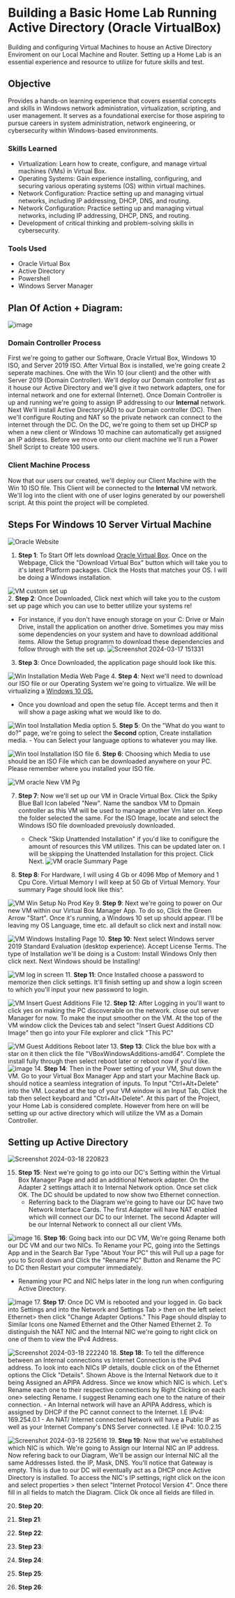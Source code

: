 # Building a Basic Home Lab Running Active Directory (Oracle VirtualBox)
Building and configuring Virtual Machines to house an Active Directory Enviroment on our Local Machine and Router. Setting up a Home Lab is an essential experience and resource to utilize for future skills and test.
## Objective
Provides a hands-on learning experience that covers essential concepts and skills in Windows network administration, virtualization, scripting, and user management. It serves as a foundational exercise for those aspiring to pursue careers in system administration, network engineering, or cybersecurity within Windows-based environments.

### Skills Learned
- Virtualization: Learn how to create, configure, and manage virtual machines (VMs) in Virtual Box.
- Operating Systems: Gain experience installing, configuring, and securing various operating systems (OS) within virtual machines.
- Network Configuration: Practice setting up and managing virtual networks, including IP addressing, DHCP, DNS, and routing.
- Network Configuration: Practice setting up and managing virtual networks, including IP addressing, DHCP, DNS, and routing.
- Development of critical thinking and problem-solving skills in cybersecurity.

### Tools Used
- Oracle Virtual Box
- Active Directory
- Powershell
- Windows Server Manager

## Plan Of Action + Diagram:
![image](https://github.com/Cal-InfoSec/SIEM-Azure/assets/81139563/d0ce77be-5ba7-4cda-bda7-076ab1c340b2)
### Domain Controller Process
First we're going to gather our Software, Oracle Virtual Box, Windows 10 ISO, and Server 2019 ISO. After Virtual Box is installed, we're going create 2 seperate machines. One with the Win 10 (our client) and the other with Server 2019 (Domain Controller). We'll deploy our Domain controller first as it house our Active Directory and we'll give it two network adapters, one for internal network and one for external (Internet). Once Domain Controller is up and running we're going to assign IP addressing to our **Internal** network. Next We'll install Active Directory(AD) to our Domain controller (DC). Then we'll configure Routing and NAT so the private network can connect to the internet through the DC. On the DC, we're going to them set up DHCP sp when a new client or Windows 10 machine can automatically get assigned an IP address. Before we move onto our client machine we'll run a Power Shell Script to create 100 users.
### Client Machine Process
Now that our users our created, we'll deploy our Client Machine with the Win 10 ISO file. This Client will be connected to the **Internal** VM network. We'll log into the client with one of user logins generated by our powershell script. At this point the project will be completed.
## Steps For Windows 10 Server Virtual Machine

 ![Oracle Website](https://github.com/Cal-InfoSec/SIEM-Azure/assets/81139563/7e1b309e-8b25-4f54-8128-2d4870d3a7c5)
 1. **Step 1**: To Start Off lets download [Oracle Virtual Box](https://www.virtualbox.org/). Once on the Webpage, Click the "Download Virtual Box" button which will take you to it's latest Platform packages. Click the Hosts that matches your OS. I will be doing a Windows installation.

![VM custom set up](https://github.com/Cal-InfoSec/SIEM-Azure/assets/81139563/eeace1f8-334b-4a4d-af6c-a071b940170d)   
 2. **Step 2**: Once Downloaded, Click next which will take you to the custom set up page which you can use to better utilize your systems re!
   - For instance, if you don't have enough storage on your C: Drive or Main Drive, install the application on another drive. Sometimes you may miss some dependencies on your system and have to download additional items. Allow the Setup programm to download these dependencies and follow through with the set up.
 ![Screenshot 2024-03-17 151331](https://github.com/Cal-InfoSec/SIEM-Azure/assets/81139563/695a4fcd-1216-4e47-b4ee-fab958a3030d)
3. **Step 3**: Once Downloaded, the application page should look like this.
 
 ![Win Installation Media Web Page](https://github.com/Cal-InfoSec/SIEM-Azure/assets/81139563/1b9de1c8-51c0-4f62-88b2-cd12cdbf63e0)
 4. **Step 4**: Next we'll need to download our ISO file or our Operating System we're going to virtualize. We will be virtualizing a [Windows 10 OS.](https://www.microsoft.com/en-us/evalcenter/download-windows-server-2019)
  - Once you download and open the setup file. Accept terms and then it will show a page asking what we would like to do.
    
![Win tool Installation Media option](https://github.com/Cal-InfoSec/SIEM-Azure/assets/81139563/00658c45-6d90-4d04-9afb-4426cd4198b6)
 5. **Step 5**: On the "What do you want to do?" page, we're going to select the **Second** option, Create installation media.
    - You can Select your language options to whatever you may like.
   
![Win tool Installation ISO file](https://github.com/Cal-InfoSec/SIEM-Azure/assets/81139563/f783d8e3-2056-4f2e-9613-c6772d03e6d4)
 6. **Step 6**: Choosing which Media to use should be an ISO File which can be downloaded anywhere on your PC. Please remember where you installed your ISO file.
      
![VM oracle New VM Pg](https://github.com/Cal-InfoSec/SIEM-Azure/assets/81139563/05af67f9-fa6a-42b9-942c-1bc199af4b3e)

 7. **Step 7**: Now we'll set up our VM in Oracle Virtual Box. Click the Spiky Blue Ball Icon labeled "New". Name the sandbox VM to Dpmain controller as this VM will be used to manage another Vm later on. Keep the folder selected the same. For the ISO Image, locate and select the Windows ISO file downloaded prevoiusly downloaded.
     - Check "Skip Unattended Installation" if you'd like to conifigure the amount of resources this VM utilizes. This can be updated later on. I will be skipping the Unattended Installation for this project. Click Next.
    ![VM oracle Summary Page](https://github.com/Cal-InfoSec/SIEM-Azure/assets/81139563/7b1c7290-a7ad-4f8c-8f35-f1716f16f6f8)

8. **Step 8**: For Hardware, I will using 4 Gb or 4096 Mbp of Memory and 1 Cpu Core. Virtual Memory I will keep at 50 Gb of Virtual Memory. Your summary Page should look like this^.

![VM Win Setup No Prod Key](https://github.com/Cal-InfoSec/SIEM-Azure/assets/81139563/77d598f1-75ad-4de7-8c3a-9d24daa85ab9)
9. **Step 9**: Next we're going to power on Our new VM within our Virtual Box Manager App. To do so, Click the Green Arrow "Start". Once it's running, a Windows 10 set up should appear. I'll be leaving my OS Language, time etc. all default so click next and install now.

![VM Windows Installing Page](https://github.com/Cal-InfoSec/SIEM-Azure/assets/81139563/436634ca-ae8e-4fdf-a765-892b8f8c0686)
10. **Step 10**: Next select Windows server 2019 Standard Evaluation (desktop experience). Accept License Terms. The type of Installation  we'll be doing is a Custom: Install Windows Only then click next. Next Windows should be Installing!

![VM log in screen](https://github.com/Cal-InfoSec/SIEM-Azure/assets/81139563/148b439d-6c04-49a0-9fe9-5e889a777041)
11. **Step 11**: Once Installed choose a password to memorize then click settings. It'll finish setting up and show a login screen to which you'll input your new password to login. 

![VM Insert Guest Additions File](https://github.com/Cal-InfoSec/SIEM-Azure/assets/81139563/748215d2-0f1a-4499-a9ed-9450c7f9ffbf)
12. **Step 12**: After Logging in you'll want to click yes on making the PC discoverable on the network. close out server Manager for now. To make the input smoother on the VM. At the top of the VM window click the Devices tab and select "Insert Guest Additions CD Image" then go into your File explorer and click "This PC"

![VM Guest Additions Reboot  later](https://github.com/Cal-InfoSec/SIEM-Azure/assets/81139563/b7eb8895-5130-4974-a2b1-6dd867e90912)
13. **Step 13**: Click the blue box with a star on it then click the file "VBoxWindowsAdditions-amd64". Complete the install fully through then select reboot later or reboot now if you'd like. 
![image](https://github.com/Cal-InfoSec/SIEM-Azure/assets/81139563/ff21cf3c-d18d-45ab-bae4-719fe3595586)
14. **Step 14**: Then in the Power setting of your VM, Shut down the VM. Go to your Virtual Box Manager App and start your Machine Back up. should notice a seamless integration of inputs. To Input "Ctrl+Alt+Delete" into the VM. Located at the top of your VM window is an Input Tab, Click the tab then select keyboard and "Ctrl+Alt+Delete". At  this part of the Project, your Home Lab is considered complete. However from here on will be setting up our active directory which will utilize the VM as a Domain Controller.

## Setting up Active Directory
![Screenshot 2024-03-18 220823](https://github.com/Cal-InfoSec/SIEM-Azure/assets/81139563/a4f14804-ec9c-4e19-a0b5-fb6cf7aa7a47)

15. **Step 15**: Next we're going to go into our DC's Setting within the Virtual Box Manager Page and add an additional Network adapter. On the Adapter 2 settings attach it to Internal Network option. Once set click OK. The DC should be updated to now show two Ethernet connection. 
    - Referring back to the Diagram we're going to have our DC have two Network Interface Cards. The first Adapter will have NAT enabled which will connect our DC to our Internet. The second Adapter will be our Internal Network to connect all our client VMs.

![image](https://github.com/Cal-InfoSec/SIEM-Azure/assets/81139563/b3d46a9d-6d5d-4f06-b28d-91d36a44c5cc)
16. **Step 16**: Going back into our DC VM, We're going Rename both our DC VM and our two NICs. To Rename your PC, going into the Settings App and in the Search Bar Type "About Your PC" this will Pull up a page for you to Scroll down and Click the "Rename PC" Button and Rename the PC to DC then Restart your computer immediately. 
 - Renaming your PC and NIC helps later in the long run when configuring Active Directory. 

![image](https://github.com/Cal-InfoSec/SIEM-Azure/assets/81139563/f75dabcd-af63-49c3-bf0d-e5c4c65099fc)
17. **Step 17**: Once DC VM is rebooted and your logged in. Go back into Settings and into  the Network and Settings Tab > then on the left select Ethernet> then click "Change Adapter Options." This Page should display to Similar Icons one Named Ethernet and the Other Named Ethernet 2. To distinguish the NAT NIC and the Internal NIC we're going to right click on one of them to view the IPv4 Address.

![Screenshot 2024-03-18 222240](https://github.com/Cal-InfoSec/SIEM-Azure/assets/81139563/4e6b7834-d6d4-4412-8b55-b35e132a0864)
18. **Step 18**: To tell the difference between an Internal connections vs Internet Connection is the IPv4 address. To look into each NICs IP details, double click on of the Ethernet options the Click "Details". Shown Above is the Internal Network due to it being Assigned an APIPA Address. Since we know which NIC is which. Let's Rename each one to their respective connections by Right Clicking on each one> selecting Rename. I suggest Renaming each one to the nature of their connection.
    - An Internal network will have an APIPA Address, which is assigned by DHCP if the PC cannot connect to the Internet. I.E IPv4: 169.254.0.1
    - An NAT/ Internet connected Network will have a Public IP as well as your Internet Company's DNS Server connected. I.E IPv4: 10.0.2.15

![Screenshot 2024-03-18 225616](https://github.com/Cal-InfoSec/SIEM-Azure/assets/81139563/8fb4475a-c06f-4b4f-8a3e-9ea8ebafec32)
19. **Step 19**: Now that we've established which NIC is which. We're going to Assign our Internal NIC an IP address. Now refering back to our Diagram, We'll be assign our Internal NIC all the same Addresses listed. the IP, Mask, DNS. You'll notice that Gateway is empty. This is due to our DC will eventually act as a DHCP once Active Directory is installed. To access the NIC's IP settings, right click on the icon and select properties > then select "Internet Protocol Version 4". Once there fill in all fields to match the Diagram. Click Ok once all fields are filled in. 

20. **Step 20**: 

21. **Step 21**:

22. **Step 22**:

23. **Step 23**:

24. **Step 24**:

25. **Step 25**:

26. **Step 26**:
